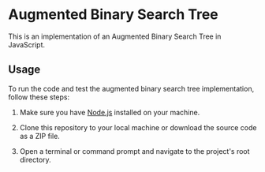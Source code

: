 # Augmented Binary Search Tree

This is an implementation of an Augmented Binary Search Tree in JavaScript.

## Usage

To run the code and test the augmented binary search tree implementation, follow these steps:

1. Make sure you have [Node.js](https://nodejs.org) installed on your machine.

2. Clone this repository to your local machine or download the source code as a ZIP file.

3. Open a terminal or command prompt and navigate to the project's root directory.

